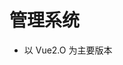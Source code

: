<!--
 * @Description: 管理系统文档
 * @Author: cdl
 * @Date: 2022-06-08 14:44:06
 * @LastEditors: cdl
 * @LastEditTime: 2022-06-19 15:17:54
-->

# 管理系统
- 以 Vue2.O 为主要版本

